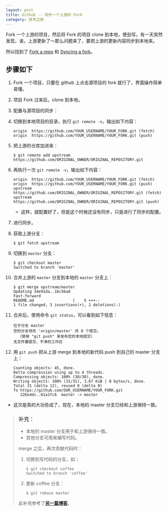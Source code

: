 ```yaml
---
layout: post
title: Github -- 同步一个上游的 Fork
category: 技术之旅
---
```


Fork 一个上游的项目，然后将 Fork 的项目 clone 到本地，使劲写。有一天突然发现，诶，上游更新了～那么问题来了，要把上游的更新内容同步到本地来。

所以找到了 [Fork a repo](https://help.github.com/articles/fork-a-repo/) 和 [Syncing a fork](https://help.github.com/articles/syncing-a-fork/)。

## 步骤如下

1. Fork 一个项目，只要在 github 上点击源项目的 fork 就行了，界面操作简单易懂。
1. 项目 Fork 过来后，clone 到本地。
1. 配置与源项目的同步：
  1. 切换到本地项目的目录，执行 `git remote -v`，输出如下内容：
    
        ```
        origin  https://github.com/YOUR_USERNAME/YOUR_FORK.git (fetch)
        origin  https://github.com/YOUR_USERNAME/YOUR_FORK.git (push)
        ```
    
  1. 把上游的仓库加进来：

        ```
        $ git remote add upstream https://github.com/ORIGINAL_OWNER/ORIGINAL_REPOSITORY.git
        ```
    
  1. 再执行一次 `git remote -v`，输出如下内容：

        ```
        origin  https://github.com/YOUR_USERNAME/YOUR_FORK.git (fetch)
        origin  https://github.com/YOUR_USERNAME/YOUR_FORK.git (push)
        upstream	https://github.com/ORIGINAL_OWNER/ORIGINAL_REPOSITORY.git (fetch)
        upstream	https://github.com/ORIGINAL_OWNER/ORIGINAL_REPOSITORY.git (push)
        ```
      * 这样，就配置好了，但是这个时候还没有同步，只是进行了同步的配置。

1. 进行同步。

  1. 获取上游分支：

        ```
        $ git fetch upstream
        ```

  1. 切换到 `master` 分支：

        ```
        $ git checkout master
        Switched to branch 'master'
        ```

  1. 合并上游的 `master` 分支到本地的 `master` 分支上：

        ```
        $ git merge upstream/master
        Updating 34e91da..16c56ad
        Fast-forward
        README.md                 |    5 +++--
        1 file changed, 3 insertions(+), 2 deletions(-)
        ```

1. 合并后，使用命令 `git status`，可以看到如下信息：

      ```
      位于分支 master
      您的分支领先 'origin/master' 共 8 个提交。
        （使用 "git push" 来发布您的本地提交）
      无文件要提交，干净的工作区
      ```

1. 用 `git push` 把从上游 merge 到本地的新代码 push 到自己的 master 分支上：

      ```
      Counting objects: 45, done.
      Delta compression using up to 4 threads.
      Compressing objects: 100% (30/30), done.
      Writing objects: 100% (31/31), 3.67 KiB | 0 bytes/s, done.
      Total 31 (delta 12), reused 0 (delta 0)
      To https://github.com/OUR_USERNAME/YOUR_FORK.git
         226e4dc..61a1fc6  master -> master
      ```


* 这次是真的大功告成了，现在，本地的 master 分支已经和上游保持一致。

> ### 补充：
> * 本地的 master 分支用于和上游保持一致。
> * 其他分支可用来编写代码。
>
> merge 之后，再次贡献代码时：
>
> 1. 切换到写代码的分支，如：
>
>     ```
>     $ git checkout coffee
>     Switched to branch 'coffee'
>     ````
> 
> 1. 更新 coffee 分支：
>
>     ```
>     $ git rebase master
>     ```
> 
> 此补充参考了[**另一篇博客**](http://blog.blkart.org/?p=333)。
